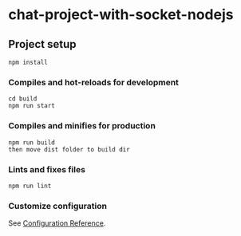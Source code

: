 # chat-project-with-socket-nodejs

## Project setup
```
npm install
```

### Compiles and hot-reloads for development
```
cd build
npm run start 
```

### Compiles and minifies for production
```
npm run build
then move dist folder to build dir 
```

### Lints and fixes files
```
npm run lint
```

### Customize configuration
See [Configuration Reference](https://cli.vuejs.org/config/).
